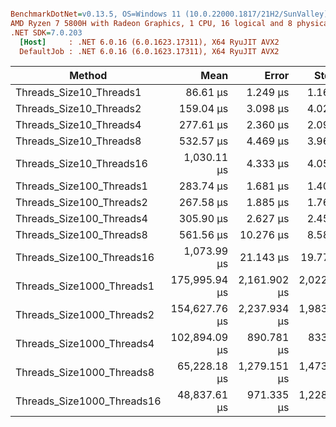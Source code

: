 ``` ini

BenchmarkDotNet=v0.13.5, OS=Windows 11 (10.0.22000.1817/21H2/SunValley)
AMD Ryzen 7 5800H with Radeon Graphics, 1 CPU, 16 logical and 8 physical cores
.NET SDK=7.0.203
  [Host]     : .NET 6.0.16 (6.0.1623.17311), X64 RyuJIT AVX2
  DefaultJob : .NET 6.0.16 (6.0.1623.17311), X64 RyuJIT AVX2


```
|                     Method |          Mean |        Error |       StdDev | Allocated |
|--------------------------- |--------------:|-------------:|-------------:|----------:|
|    Threads_Size10_Threads1 |      86.61 μs |     1.249 μs |     1.169 μs |     304 B |
|    Threads_Size10_Threads2 |     159.04 μs |     3.098 μs |     4.029 μs |     544 B |
|    Threads_Size10_Threads4 |     277.61 μs |     2.360 μs |     2.092 μs |    1024 B |
|    Threads_Size10_Threads8 |     532.57 μs |     4.469 μs |     3.962 μs |    1985 B |
|   Threads_Size10_Threads16 |   1,030.11 μs |     4.333 μs |     4.053 μs |    3905 B |
|   Threads_Size100_Threads1 |     283.74 μs |     1.681 μs |     1.403 μs |     304 B |
|   Threads_Size100_Threads2 |     267.58 μs |     1.885 μs |     1.764 μs |     544 B |
|   Threads_Size100_Threads4 |     305.90 μs |     2.627 μs |     2.457 μs |    1024 B |
|   Threads_Size100_Threads8 |     561.56 μs |    10.276 μs |     8.581 μs |    1985 B |
|  Threads_Size100_Threads16 |   1,073.99 μs |    21.143 μs |    19.778 μs |    3905 B |
|  Threads_Size1000_Threads1 | 175,995.94 μs | 2,161.902 μs | 2,022.244 μs |    1984 B |
|  Threads_Size1000_Threads2 | 154,627.76 μs | 2,237.934 μs | 1,983.870 μs |    1458 B |
|  Threads_Size1000_Threads4 | 102,894.09 μs |   890.781 μs |   833.237 μs |    2029 B |
|  Threads_Size1000_Threads8 |  65,228.18 μs | 1,279.151 μs | 1,473.073 μs |    2064 B |
| Threads_Size1000_Threads16 |  48,837.61 μs |   971.335 μs | 1,228.428 μs |    3962 B |

